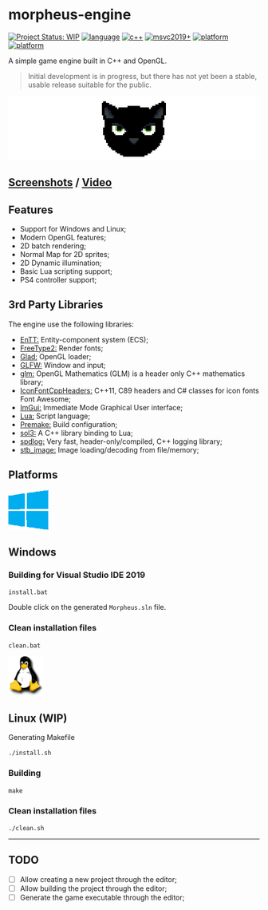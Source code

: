 # morpheus-engine

[![Project Status: WIP](https://www.repostatus.org/badges/latest/wip.svg)](https://github.com/madureira/morpheus-engine#todo)
[![language](https://img.shields.io/badge/language-c++-blue.svg)](https://github.com/madureira/morpheus-engine)
[![c++](https://img.shields.io/badge/std-c++17-blue.svg)](https://isocpp.org/)
[![msvc2019+](https://img.shields.io/badge/MSVC-2019+-ff69b4.svg)](https://visualstudio.microsoft.com/downloads)
[![platform](https://img.shields.io/badge/platform-Windows10-blue.svg)](https://www.microsoft.com/en-us/windows/)
[![platform](https://img.shields.io/badge/platform-Ubuntu-orange.svg)](https://www.ubuntu.com)

A simple game engine built in C++ and OpenGL.

> Initial development is in progress, but there has not yet been a stable, usable release suitable for the public.

![](.github/morpheus-logo.png?raw=true "Morpheus")

## [Screenshots](https://github.com/madureira/morpheus-engine/tree/master/.github/screenshots) / [Video](https://www.youtube.com/watch?v=8IatRcdtFdQ)

## Features

- Support for Windows and Linux;
- Modern OpenGL features;
- 2D batch rendering;
- Normal Map for 2D sprites;
- 2D Dynamic illumination;
- Basic Lua scripting support;
- PS4 controller support;

## 3rd Party Libraries

The engine use the following libraries:

- [EnTT:](https://github.com/skypjack/entt) Entity-component system (ECS);
- [FreeType2:](https://www.freetype.org/) Render fonts;
- [Glad:](https://glad.dav1d.de/) OpenGL loader;
- [GLFW:](https://www.glfw.org/) Window and input;
- [glm:](https://glm.g-truc.net) OpenGL Mathematics (GLM) is a header only C++ mathematics library;
- [IconFontCppHeaders:](https://github.com/juliettef/IconFontCppHeaders) C++11, C89 headers and C# classes for icon fonts Font Awesome;
- [ImGui:](https://github.com/ocornut/imgui) Immediate Mode Graphical User interface;
- [Lua:](https://www.lua.org/) Script language;
- [Premake:](https://premake.github.io/index.html) Build configuration;
- [sol3:](https://github.com/ThePhD/sol2) A C++ library binding to Lua;
- [spdlog:](https://github.com/gabime/spdlog) Very fast, header-only/compiled, C++ logging library;
- [stb_image:](https://github.com/nothings/stb) Image loading/decoding from file/memory;

## Platforms

![Windows](.github/windows-logo.png?raw=true "windows10")

## Windows

### Building for Visual Studio IDE 2019

```
install.bat
```

Double click on the generated `Morpheus.sln` file.

### Clean installation files

```
clean.bat
```

![Linux](.github/linux-logo.png?raw=true "Linux")

## Linux (WIP)

Generating Makefile

```
./install.sh
```

### Building

```
make
```

### Clean installation files

```
./clean.sh
```

---

## TODO

- [ ] Allow creating a new project through the editor;
- [ ] Allow building the project through the editor;
- [ ] Generate the game executable through the editor;

